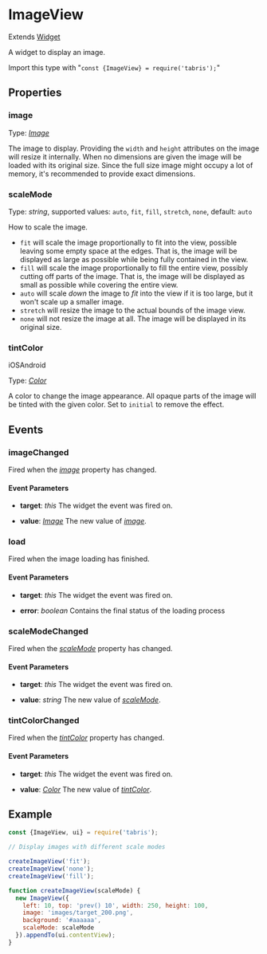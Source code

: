 ---
---
# ImageView

Extends [Widget](Widget.md)

A widget to display an image.

Import this type with "`const {ImageView} = require('tabris');`"

## Properties

### image


Type: *[Image](../types.md#image)*

The image to display. Providing the `width` and `height` attributes on the image will resize it internally. When no dimensions are given the image will be loaded with its original size. Since the full size image might occupy a lot of memory, it's recommended to provide exact dimensions.

### scaleMode


Type: *string*, supported values: `auto`, `fit`, `fill`, `stretch`, `none`, default: `auto`

How to scale the image.

- `fit` will scale the image proportionally to fit into the view, possible leaving some empty space at the edges. That is, the image will be displayed as large as possible while being fully contained in the view.
- `fill` will scale the image proportionally to fill the entire view, possibly cutting off parts of the image. That is, the image will be displayed as small as possible while covering the entire view.
- `auto` will scale *down* the image to *fit* into the view if it is too large, but it won't scale up a smaller image.
- `stretch` will resize the image to the actual bounds of the image view.
- `none` will not resize the image at all. The image will be displayed in its original size.

### tintColor
<p class="platforms"><span class="ios-tag" title="supported on iOS">iOS</span><span class="android-tag" title="supported on Android">Android</span></p>

Type: *[Color](../types.md#color)*

A color to change the image appearance. All opaque parts of the image will be tinted with the given color. Set to `initial` to remove the effect.


## Events

### imageChanged

Fired when the [*image*](#image) property has changed.

#### Event Parameters 
- **target**: *this*
    The widget the event was fired on.

- **value**: *[Image](../types.md#image)*
    The new value of [*image*](#image).


### load

Fired when the image loading has finished.

#### Event Parameters 
- **target**: *this*
    The widget the event was fired on.

- **error**: *boolean*
    Contains the final status of the loading process


### scaleModeChanged

Fired when the [*scaleMode*](#scaleMode) property has changed.

#### Event Parameters 
- **target**: *this*
    The widget the event was fired on.

- **value**: *string*
    The new value of [*scaleMode*](#scaleMode).


### tintColorChanged

Fired when the [*tintColor*](#tintColor) property has changed.

#### Event Parameters 
- **target**: *this*
    The widget the event was fired on.

- **value**: *[Color](../types.md#color)*
    The new value of [*tintColor*](#tintColor).





## Example
```js
const {ImageView, ui} = require('tabris');

// Display images with different scale modes

createImageView('fit');
createImageView('none');
createImageView('fill');

function createImageView(scaleMode) {
  new ImageView({
    left: 10, top: 'prev() 10', width: 250, height: 100,
    image: 'images/target_200.png',
    background: '#aaaaaa',
    scaleMode: scaleMode
  }).appendTo(ui.contentView);
}
```